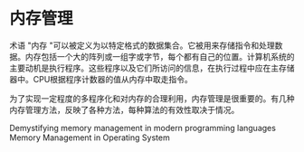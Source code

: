 # 内存管理

术语 "内存 "可以被定义为以特定格式的数据集合。它被用来存储指令和处理数据。内存包括一个大的阵列或一组字或字节，每个都有自己的位置。计算机系统的主要动机是执行程序。这些程序以及它们所访问的信息，在执行过程中应在主存储器中。CPU根据程序计数器的值从内存中取走指令。

为了实现一定程度的多程序化和对内存的合理利用，内存管理是很重要的。有几种内存管理方法，反映了各种方法，每种算法的有效性取决于情况。


<BadgeLink badgeText='Read' colorScheme="yellow" href='https://dev.to/deepu105/demystifying-memory-management-in-modern-programming-languages-ddd'>Demystifying memory management in modern programming languages</BadgeLink>
<BadgeLink badgeText='Read' colorScheme="yellow" href='https://www.geeksforgeeks.org/memory-management-in-operating-system/'>Memory Management in Operating System</BadgeLink>
